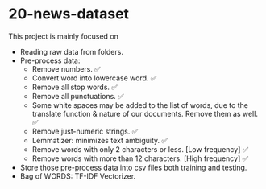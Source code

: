 # 20-news-dataset

This project is mainly focused on 
- Reading raw data from folders.
- Pre-process data:
  - Remove numbers. ✅
  - Convert word into lowercase word. ✅
  - Remove all stop words. ✅
  - Remove all punctuations. ✅
  - Some white spaces may be added to the list of words, due to the translate function & nature of our documents. Remove them as well. ✅
  - Remove just-numeric strings. ✅
  - Lemmatizer:
   minimizes text ambiguity. ✅
  - Remove words with only 2 characters or less. [Low frequency] ✅
  - Remove words with more than 12 characters. [High frequency] ✅
- Store those pre-process data into csv files both training and testing.
- Bag of WORDS: TF-IDF Vectorizer.